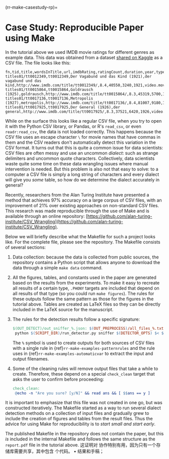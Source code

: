 (rr-make-casestudy-rp)=
# Case Study: Reproducible Paper using Make

In the tutorial above we used IMDB movie ratings for different genres as example data. This data was obtained from a dataset [shared on Kaggle](https://www.kaggle.com/orgesleka/imdbmovies#imdb.csv) as a CSV file. The file looks like this:

```text
fn,tid,title,wordsInTitle,url,imdbRating,ratingCount,duration,year,type,nrOfWins,nrOfNominations,nrOfPhotos,nrOfNewsArticles,nrOfUserReviews,nrOfGenre,Action,Adult,Adventure,Animation,Biography,Comedy,Crime,Documentary,Drama,Family,Fantasy,FilmNoir,GameShow,History,Horror,Music,Musical,Mystery,News,RealityTV,Romance,SciFi,Short,Sport,TalkShow,Thriller,War,Western
titles01/tt0012349,tt0012349,Der Vagabund und das Kind (1921),der vagabund und das kind,http://www.imdb.com/title/tt0012349/,8.4,40550,3240,1921,video.movie,1,0,19,96,85,3,0,0,0,0,0,1,0,0,1,1,0,0,0,0,0,0,0,0,0,0,0,0,0,0,0,0,0,0
titles01/tt0015864,tt0015864,Goldrausch (1925),goldrausch,http://www.imdb.com/title/tt0015864/,8.3,45319,5700,1925,video.movie,2,1,35,110,122,3,0,0,1,0,0,1,0,0,0,1,0,0,0,0,0,0,0,0,0,0,0,0,0,0,0,0,0,0
titles01/tt0017136,tt0017136,Metropolis (1927),metropolis,http://www.imdb.com/title/tt0017136/,8.4,81007,9180,1927,video.movie,3,4,67,428,376,2,0,0,0,0,0,0,0,0,1,0,0,0,0,0,0,0,0,0,0,0,0,1,0,0,0,0,0,0
titles01/tt0017925,tt0017925,Der General (1926),der general,http://www.imdb.com/title/tt0017925/,8.3,37521,6420,1926,video.movie,1,1,53,123,219,3,1,0,1,0,0,1,0,0,0,0,0,0,0,0,0,0,0,0,0,0,0,0,0,0,0,0,0,0
```

While on the surface this looks like a regular CSV file, when you try to open it with the Python CSV library, or Pandas, or R's `read_csv`, or even `readr:read_csv`, the data is not loaded correctly. This happens because the CSV file uses an escape character `\` for movie names that have commas in them and the CSV readers don't automatically detect this variation in the CSV format.  It turns out that this is quite a common issue for data scientists: CSV files are often messy and use an uncommon *dialect*: such as strange delimiters and uncommon quote characters.  Collectively, data scientists waste quite some time on these data wrangling issues where manual intervention is needed. But this problem is also not that easy to solve: to a computer a CSV file is simply a long string of characters and every dialect will give you *some* table, so how do we determine the dialect accurately in general?

Recently, researchers from the Alan Turing Institute have presented a method that achieves 97% accuracy on a large corpus of CSV files, with an improvement of 21% over existing approaches on non-standard CSV files. This research was made reproducible through the use of Make and is available through an online repository: [https://github.com/alan-turing-institute/CSV_Wrangling](https://github.com/alan-turing-institute/CSV_Wrangling).

Below we will briefly describe what the Makefile for such a project looks like.  For the complete file, please see the repository. The Makefile consists of several sections:

1. Data collection: because the data is collected from public sources, the repository contains a Python script that allows anyone to download the data through a simple `make data` command.

2. All the figures, tables, and constants used in the paper are generated based on the results from the experiments. To make it easy to recreate all results of a certain type, `.PHONY` targets are included that depend on all results of that type (so you could run `make figures`). The rules for these outputs follow the same pattern as those for the figures in the tutorial above.  Tables are created as LaTeX files so they can be directly included in the LaTeX source for the manuscript.

3. The rules for the detection results follow a specific signature:

   ```makefile
   $(OUT_DETECT)/out_sniffer_%.json: $(OUT_PREPROCESS)/all_files_%.txt
    python $(SCRIPT_DIR)/run_detector.py sniffer $(DETECTOR_OPTS) $< $@
   ```

   The `%` symbol is used to create outputs for both sources of CSV files with a single rule in {ref}`rr-make-examples-patternrules` and the rule uses in {ref}`rr-make-examples-automaticvar` to extract the input and output filenames.

4. Some of the cleaning rules will remove output files that take a while to create.  Therefore, these depend on a special `check_clean` target that asks the user to confirm before proceeding:

   ```makefile
   check_clean:
    @echo -n "Are you sure? [y/N]" && read ans && [ $$ans == y ]
   ```

It is important to emphasize that this file was not created in one go, but was constructed iteratively. The Makefile started as a way to run several dialect detection methods on a collection of input files and gradually grew to include the creation of figures and tables from the result files. Thus the advice for using Make for reproducibility is to *start small and start early*.

The published Makefile in the repository does not contain the paper, but this *is* included in the internal Makefile and follows the same structure as the `report.pdf` file in the tutorial above. 这证明对 协作特别有用，因为只有一个存储库需要共享，其中包含 个代码。 • 结果和手稿；
